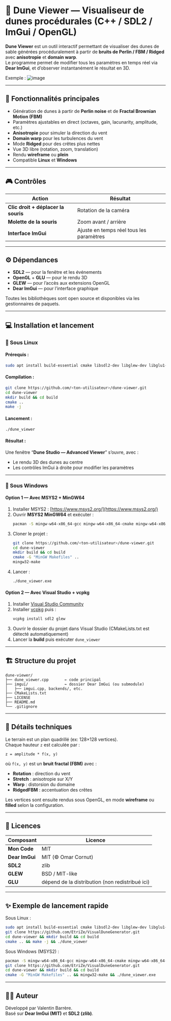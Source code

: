 # 🌵 Dune Viewer — Visualiseur de dunes procédurales (C++ / SDL2 / ImGui / OpenGL)

**Dune Viewer** est un outil interactif permettant de visualiser des dunes de sable générées procéduralement à partir de **bruits de Perlin / FBM / Ridged** avec **anisotropie** et **domain warp**.  
Le programme permet de modifier tous les paramètres en temps réel via **Dear ImGui**, et d’observer instantanément le résultat en 3D.

Exemple : 
![image](https://github.com/user-attachments/assets/9cbadd41-8f78-45f6-8cb2-83407c09b939)

---

## 🧭 Fonctionnalités principales
- Génération de dunes à partir de **Perlin noise** et de **Fractal Brownian Motion (FBM)**
- Paramètres ajustables en direct (octaves, gain, lacunarity, amplitude, etc.)
- **Anisotropie** pour simuler la direction du vent
- **Domain warp** pour les turbulences du vent
- Mode **Ridged** pour des crêtes plus nettes
- Vue 3D libre (rotation, zoom, translation)
- Rendu **wireframe** ou **plein**
- Compatible **Linux** et **Windows**

---

## 🎮 Contrôles
| Action | Résultat |
|--------|-----------|
| **Clic droit + déplacer la souris** | Rotation de la caméra |
| **Molette de la souris** | Zoom avant / arrière |
| **Interface ImGui** | Ajuste en temps réel tous les paramètres |

---

## ⚙️ Dépendances
- **SDL2** — pour la fenêtre et les événements  
- **OpenGL** + **GLU** — pour le rendu 3D  
- **GLEW** — pour l’accès aux extensions OpenGL  
- **Dear ImGui** — pour l’interface graphique  

Toutes les bibliothèques sont open source et disponibles via les gestionnaires de paquets.

---

## 💻 Installation et lancement

### 🔹 Sous Linux
#### Prérequis :
```bash
sudo apt install build-essential cmake libsdl2-dev libglew-dev libglu1-mesa-dev
```

#### Compilation :
```bash
git clone https://github.com/<ton-utilisateur>/dune-viewer.git
cd dune-viewer
mkdir build && cd build
cmake ..
make -j
```

#### Lancement :
```bash
./dune_viewer
```

#### Résultat :
Une fenêtre “**Dune Studio — Advanced Viewer**” s’ouvre, avec :
- Le rendu 3D des dunes au centre
- Les contrôles ImGui à droite pour modifier les paramètres

---

### 🔹 Sous Windows

#### Option 1 — Avec **MSYS2 + MinGW64**
1. Installer MSYS2 : [https://www.msys2.org/](https://www.msys2.org/)
2. Ouvrir **MSYS2 MinGW64** et exécuter :
   ```bash
   pacman -S mingw-w64-x86_64-gcc mingw-w64-x86_64-cmake mingw-w64-x86_64-SDL2 mingw-w64-x86_64-glew
   ```
3. Cloner le projet :
   ```bash
   git clone https://github.com/<ton-utilisateur>/dune-viewer.git
   cd dune-viewer
   mkdir build && cd build
   cmake -G "MinGW Makefiles" ..
   mingw32-make
   ```
4. Lancer :
   ```bash
   ./dune_viewer.exe
   ```

#### Option 2 — Avec **Visual Studio + vcpkg**
1. Installer [Visual Studio Community](https://visualstudio.microsoft.com/fr/vs/)
2. Installer [vcpkg](https://github.com/microsoft/vcpkg) puis :
   ```bash
   vcpkg install sdl2 glew
   ```
3. Ouvrir le dossier du projet dans Visual Studio (CMakeLists.txt est détecté automatiquement)
4. Lancer la **build** puis exécuter `dune_viewer`

---

## 🏗️ Structure du projet
```
dune-viewer/
├── dune_viewer.cpp       ← code principal
├── imgui/                ← dossier Dear ImGui (ou submodule)
│   ├── imgui.cpp, backends/, etc.
├── CMakeLists.txt
├── LICENSE
├── README.md
└── .gitignore
```

---

## 🧠 Détails techniques
Le terrain est un plan quadrillé (ex: 128×128 vertices).  
Chaque hauteur `z` est calculée par :

```
z = amplitude * f(x, y)
```

où `f(x, y)` est un **bruit fractal (FBM)** avec :
- **Rotation** : direction du vent  
- **Stretch** : anisotropie sur X/Y  
- **Warp** : distorsion du domaine  
- **RidgedFBM** : accentuation des crêtes  

Les vertices sont ensuite rendus sous OpenGL, en mode **wireframe** ou **filled** selon la configuration.

---

## 📜 Licences
| Composant | Licence |
|------------|----------|
| **Mon Code** | MIT |
| **Dear ImGui** | MIT (© Omar Cornut) |
| **SDL2** | zlib |
| **GLEW** | BSD / MIT-like |
| **GLU** | dépend de la distribution (non redistribué ici) |

---

## ✨ Exemple de lancement rapide
Sous Linux :
```bash
sudo apt install build-essential cmake libsdl2-dev libglew-dev libglu1-mesa-dev
git clone https://github.com/EtriZe/VisualDuneGenerator.git
cd dune-viewer && mkdir build && cd build
cmake .. && make -j && ./dune_viewer
```
Sous Windows (MSYS2) :
```bash
pacman -S mingw-w64-x86_64-gcc mingw-w64-x86_64-cmake mingw-w64-x86_64-SDL2 mingw-w64-x86_64-glew
git clone https://github.com/EtriZe/VisualDuneGenerator.git
cd dune-viewer && mkdir build && cd build
cmake -G "MinGW Makefiles" .. && mingw32-make && ./dune_viewer.exe
```

---

## 🧑‍💻 Auteur
Développé par Valentin Barrère.  
Basé sur **Dear ImGui (MIT)** et **SDL2 (zlib)**.
